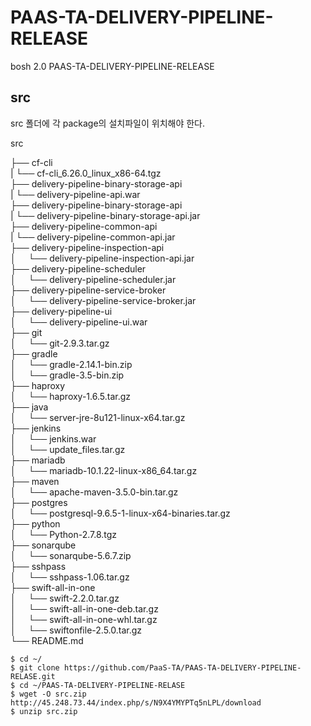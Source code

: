 # PAAS-TA-DELIVERY-PIPELINE-RELEASE
bosh 2.0 PAAS-TA-DELIVERY-PIPELINE-RELEASE

src
---
src 폴더에 각 package의 설치파일이 위치해야 한다.

src <br>

├── cf-cli <br>
|     └── cf-cli_6.26.0_linux_x86-64.tgz <br>
├── delivery-pipeline-binary-storage-api <br>
|     └── delivery-pipeline-api.war <br>
├── delivery-pipeline-binary-storage-api <br>
|     └── delivery-pipeline-binary-storage-api.jar <br>
├── delivery-pipeline-common-api <br>
|     └── delivery-pipeline-common-api.jar <br>
├── delivery-pipeline-inspection-api <br>
│     └── delivery-pipeline-inspection-api.jar <br>
├── delivery-pipeline-scheduler <br>
│     └── delivery-pipeline-scheduler.jar <br>
├── delivery-pipeline-service-broker <br>
│     └── delivery-pipeline-service-broker.jar <br>
├── delivery-pipeline-ui <br>
│     └── delivery-pipeline-ui.war <br>
├── git <br>
│     └── git-2.9.3.tar.gz <br>
├── gradle <br>
│     └── gradle-2.14.1-bin.zip <br>
│     └── gradle-3.5-bin.zip <br>
├── haproxy <br>
│     └── haproxy-1.6.5.tar.gz <br>
├── java <br>
│     └── server-jre-8u121-linux-x64.tar.gz <br>
├── jenkins <br>
│     └── jenkins.war <br>
│     └── update_files.tar.gz <br>
├── mariadb <br>
│     └── mariadb-10.1.22-linux-x86_64.tar.gz <br>
├── maven <br>
│     └── apache-maven-3.5.0-bin.tar.gz <br>
├── postgres <br>
│     └── postgresql-9.6.5-1-linux-x64-binaries.tar.gz <br>
├── python <br>
│     └── Python-2.7.8.tgz <br>
├── sonarqube <br>
│     └── sonarqube-5.6.7.zip <br>
├── sshpass <br>
│     └── sshpass-1.06.tar.gz <br>
├── swift-all-in-one <br>
│     └── swift-2.2.0.tar.gz <br>
│     └── swift-all-in-one-deb.tar.gz <br>
│     └── swift-all-in-one-whl.tar.gz <br>
│     └── swiftonfile-2.5.0.tar.gz <br>
└── README.md <br>


```
$ cd ~/
$ git clone https://github.com/PaaS-TA/PAAS-TA-DELIVERY-PIPELINE-RELASE.git
$ cd ~/PAAS-TA-DELIVERY-PIPELINE-RELASE
$ wget -O src.zip http://45.248.73.44/index.php/s/N9X4YMYPTq5nLPL/download
$ unzip src.zip
```
